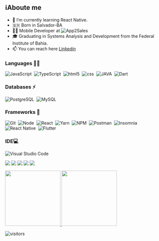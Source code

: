 ## :information_source:Aboute me

- 🌱 I’m currently learning React Native.
- 🇧🇷 Born in Salvador-BA
- :man_technologist: Mobile Developer at ![App2Sales](https://github.com/App2Sales/)
- :mortar_board: Graduating in Systems Analysis and Development from the Federal Institute of Bahia.
- 📫 You can reach here [Linkedin](https://www.linkedin.com/in/jonatas-s-santos/)

### Languages 👩‍💻
![JavaScript](https://img.shields.io/badge/JavaScript-323330?style=for-the-badge&logo=javascript&logoColor=F7DF1E)&nbsp;
![TypeScript](https://img.shields.io/badge/TypeScript-007ACC?style=for-the-badge&logo=typescript&logoColor=white)&nbsp;
![html5](https://img.shields.io/badge/HTML5-E34F26?style=for-the-badge&logo=html5&logoColor=white)&nbsp;
![css](https://img.shields.io/badge/CSS-239120?&style=for-the-badge&logo=css3&logoColor=white)&nbsp;
![JAVA](https://img.shields.io/badge/Java-ED8B00?style=for-the-badge&logo=java&logoColor=white)&nbsp;
![Dart](https://img.shields.io/badge/Dart-0175C2?style=for-the-badge&logo=dart&logoColor=white)&nbsp;

### Databases ⚡
![PostgreSQL](https://img.shields.io/badge/PostgreSQL-316192?style=for-the-badge&logo=postgresql&logoColor=white)&nbsp;
![MySQL](https://img.shields.io/badge/MySQL-00000F?style=for-the-badge&logo=mysql&logoColor=white)&nbsp;

### Frameworks 🚀
![Git](https://img.shields.io/badge/Git-F05032?style=for-the-badge&logo=git&logoColor=white)&nbsp;
![Node](https://img.shields.io/badge/node.js-%2343853D.svg?style=for-the-badge&logo=node-dot-js&logoColor=white)&nbsp;
![React](https://img.shields.io/badge/React-20232A?style=for-the-badge&logo=react&logoColor=61DAFB)&nbsp;
![Yarn](https://img.shields.io/badge/Yarn-2C8EBB?style=for-the-badge&logo=yarn&logoColor=white)&nbsp;
![NPM](https://img.shields.io/badge/npm-CB3837?style=for-the-badge&logo=npm&logoColor=white)&nbsp;
![Postman](https://img.shields.io/badge/Postman-FF6C37?style=for-the-badge&logo=Postman&logoColor=white)&nbsp;
![Insomnia](https://img.shields.io/badge/Insomnia-5849be?style=for-the-badge&logo=Insomnia&logoColor=white)&nbsp;
![React Native](https://img.shields.io/badge/React_Native-20232A?style=for-the-badge&logo=react&logoColor=61DAFB)&nbsp;
![Flutter](https://img.shields.io/badge/Flutter-02569B?style=for-the-badge&logo=flutter&logoColor=white)&nbsp;

### IDE💻
![Visual Studio Code](https://img.shields.io/badge/Visual_Studio_Code-0078D4?style=for-the-badge&logo=visual%20studio%20code&logoColor=white)&nbsp;

![](https://github-profile-summary-cards.vercel.app/api/cards/profile-details?username=jonatasts&theme=dracula)
![](https://github-profile-summary-cards.vercel.app/api/cards/repos-per-language?username=jonatasts&theme=dracula)
![](https://github-profile-summary-cards.vercel.app/api/cards/most-commit-language?username=jonatasts&theme=dracula)
![](https://github-profile-summary-cards.vercel.app/api/cards/stats?username=jonatasts&theme=dracula)
![](https://github-profile-summary-cards.vercel.app/api/cards/productive-time?username=jonatasts&theme=dracula)

<p align="left">
<a href="https://github.com/jonatasts">
  <img height="180em" src="https://github-readme-stats.vercel.app/api?username=jonatasts&show_icons=true&theme=dracula"/>
  <img height="180em" src="https://github-readme-stats.vercel.app/api/top-langs/?username=jonatasts&layout=compact&theme=dracula"/>
</a>
</p>

<img src="https://visitor-badge.glitch.me/badge?page_id=jonatasts" alt="visitors"/>
